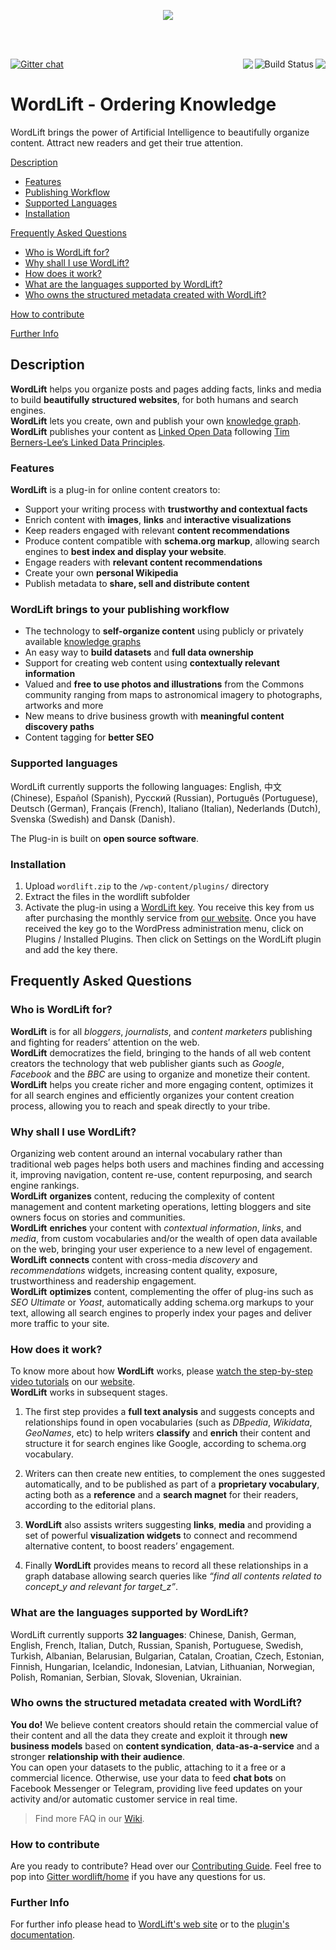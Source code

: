 <p align="center"><a href="https://wordlift.io"><img src="WordLift__logo--5.png"/></a></p><br/><br/>


<a href="https://travis-ci.org/insideout10/wordlift-plugin"><img align="right" src="https://travis-ci.org/insideout10/wordlift-plugin.png?branch=develop" /></a><a href="https://saucelabs.com/u/ziodave"><img align="right" src="https://saucelabs.com/buildstatus/ziodave" alt="Build Status"></a><a href="https://scrutinizer-ci.com/g/insideout10/wordlift-plugin/?branch=develop"><img align="right" src="https://scrutinizer-ci.com/g/insideout10/wordlift-plugin/badges/quality-score.png?b=develop" /></a>[![Gitter chat](https://badges.gitter.im/gitterHQ/gitter.png)](https://gitter.im/wordlift/wordlift)<br/>

WordLift - Ordering Knowledge
=============================

WordLift brings the power of Artificial Intelligence to beautifully organize content. Attract new readers and get their true attention.

[Description](#description)
 * [Features](#features)
 * [Publishing Workflow](#workflow)
 * [Supported Languages](#languages)
 * [Installation](#installation)
 
[Frequently Asked Questions](#faq)
 * [Who is WordLift for?](#who)
 * [Why shall I use WordLift?](#why)
 * [How does it work?](#how)
 * [What are the languages supported by WordLift?](#what)
 * [Who owns the structured metadata created with WordLift?](#data)
 
[How to contribute](#contribute)

[Further Info](#info)

## <a name="description"></a> Description

**WordLift** helps you organize posts and pages adding facts, links and media to build **beautifully structured websites**, for both humans and search engines. <br />
**WordLift** lets you create, own and publish your own [knowledge graph](http://docs.wordlift.it/en/latest/key-concepts.html#knowledge-graph).<br />
**WordLift** publishes your content as [Linked Open Data](https://wordlift.io/blog/en/entity/linked-data/) following [Tim Berners-Lee‘s Linked Data Principles](http://www.w3.org/DesignIssues/LinkedData.html).<br />

### <a name="features"></a> Features

**WordLift** is a plug-in for online content creators to:

* Support your writing process with **trustworthy and contextual facts** <br />
* Enrich content with **images**, **links** and **interactive visualizations** <br />
* Keep readers engaged with relevant **content recommendations** <br />
* Produce content compatible with **schema.org markup**, allowing search engines to **best index and display your website**.  <br />
* Engage readers with **relevant content recommendations** <br />
* Create your own **personal Wikipedia** <br />
* Publish metadata to **share, sell and distribute content** <br />

### <a name="workflow"></a> WordLift brings to your publishing workflow

* The technology to **self-organize content** using publicly or privately available [knowledge graphs](http://docs.wordlift.it/en/latest/key-concepts.html#knowledge-graph) <br />
* An easy way to **build datasets** and **full data ownership** <br />
* Support for creating web content using **contextually relevant information** <br />
* Valued and **free to use photos and illustrations** from the Commons community ranging from maps to astronomical imagery to photographs, artworks and more <br />
* New means to drive business growth with **meaningful content discovery paths** <br />
* Content tagging for **better SEO** <br />

### <a name="languages"></a> Supported languages

WordLift currently supports the following languages: English, 中文 (Chinese), Español (Spanish), Русский (Russian), Português (Portuguese), Deutsch (German), Français (French), Italiano (Italian), Nederlands (Dutch), Svenska (Swedish) and Dansk (Danish).

The Plug-in is built on **open source software**.

### <a name="installation"></a> Installation

1. Upload `wordlift.zip` to the `/wp-content/plugins/` directory
2. Extract the files in the wordlift subfolder
3. Activate the plug-in using a [WordLift key](http://docs.wordlift.it/en/latest/key-concepts.html#wordlift-key). You receive this key from us after purchasing the monthly service from [our website](https://wordlift.io). Once you have received the key go to the WordPress administration menu, click on Plugins / Installed Plugins. Then click on Settings on the WordLift plugin and add the key there.

## <a name="faq"></a> Frequently Asked Questions

### <a name="who"></a> Who is WordLift for?

**WordLift** is for all *bloggers*, *journalists*, and *content marketers* publishing and fighting for readers’ attention on the web. <br />
**WordLift** democratizes the field, bringing to the hands of all web content creators the technology that web publisher giants such as *Google*, *Facebook* and the *BBC* are using to organize and monetize their content. <br />
**WordLift** helps you create richer and more engaging content, optimizes it for all search engines and efficiently organizes your content creation process, allowing you to reach and speak directly to your tribe. <br />

### <a name="why"></a> Why shall I use WordLift?

Organizing web content around an internal vocabulary rather than traditional web pages helps both users and machines finding and accessing it, improving navigation, content re-use, content repurposing, and search engine rankings. <br />
**WordLift** **organizes** content, reducing the complexity of content management and content marketing operations, letting bloggers and site owners focus on stories and communities. <br />
**WordLift** **enriches** your content with *contextual information*, *links*, and *media*, from custom vocabularies and/or the wealth of open data available on the web, bringing your user experience to a new level of engagement. <br />
**WordLift** **connects** content with cross-media *discovery* and *recommendations* widgets, increasing content quality, exposure, trustworthiness and readership engagement. <br />
**WordLift** **optimizes** content, complementing the offer of plug-ins such as *SEO Ultimate* or *Yoast*, automatically adding schema.org markups to your text, allowing all search engines to properly index your pages and deliver more traffic to your site. <br />

### <a name="how"></a> How does it work?

To know more about how **WordLift** works, please [watch the step-by-step video tutorials](https://wordlift.io/how-it-works/) on our [website][wordlift]. <br />
**WordLift** works in subsequent stages. <br />

1. The first step provides a **full text analysis** and suggests concepts and relationships found in open vocabularies (such as *DBpedia*, *Wikidata*, *GeoNames*, etc) to help writers **classify** and **enrich** their content and structure it for search engines like Google, according to schema.org vocabulary. <br />

2. Writers can then create new entities, to complement the ones suggested automatically, and to be published as part of a **proprietary vocabulary**, acting both as a **reference** and a **search magnet** for their readers, according to the editorial plans. <br />

3. **WordLift** also assists writers suggesting **links**, **media** and providing a set of powerful **visualization widgets** to connect and recommend alternative content, to boost readers’ engagement. <br />

4. Finally **WordLift** provides means to record all these relationships in a graph database allowing search queries like *“find all contents related to concept_y and relevant for target_z”*. <br />

### <a name="what"></a> What are the languages supported by WordLift?

WordLift currently supports **32 languages**: Chinese, Danish, German, English, French, Italian, Dutch, Russian, Spanish, Portuguese, Swedish, Turkish, Albanian, Belarusian, Bulgarian, Catalan, Croatian, Czech, Estonian, Finnish, Hungarian, Icelandic, Indonesian, Latvian, Lithuanian, Norwegian, Polish, Romanian, Serbian, Slovak, Slovenian, Ukrainian.

### <a name="data"></a> Who owns the structured metadata created with WordLift?

**You do!** We believe content creators should retain the commercial value of their content and all the data they create and exploit it through **new business models** based on **content syndication**, **data-as-a-service** and a stronger **relationship with their audience**. <br />
You can open your datasets to the public, attaching to it a free or a commercial licence. Otherwise, use your data to feed **chat bots** on Facebook Messenger or Telegram, providing live feed updates on your activity and/or automatic customer service in real time.

> Find more FAQ in our [Wiki](http://docs.wordlift.it/en/latest/faq.html#why-is-it-important-to-organize-my-content-and-publish-it-as-linked-data). <br />

### <a name="contribute"></a> How to contribute

Are you ready to contribute? Head over our [Contributing Guide][contributing].
Feel free to pop into [Gitter wordlift/home][Gitter] if you have any questions for us.

### <a name="info"></a> Further Info

For further info please head to [WordLift's web site][wordlift] or to the [plugin's documentation][docs_wordlift].

[contributing]: https://github.com/insideout10/wordlift-plugin/blob/develop/CONTRIBUTING.md
[Gitter]: https://gitter.im/wordlift/home
[wordlift]: https://wordlift.io
[docs_wordlift]: http://docs.wordlift.io

